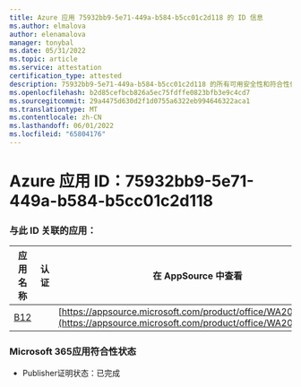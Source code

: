 ```yaml
---
title: Azure 应用 75932bb9-5e71-449a-b584-b5cc01c2d118 的 ID 信息
ms.author: elmalova
author: elenamalova
manager: tonybal
ms.date: 05/31/2022
ms.topic: article
ms.service: attestation
certification_type: attested
description: 75932bb9-5e71-449a-b584-b5cc01c2d118 的所有可用安全性和符合性信息信息。
ms.openlocfilehash: b2d85cefbcb826a5ec75fdffe0823bfb3e9c4cd7
ms.sourcegitcommit: 29a4475d630d2f1d0755a6322eb994646322aca1
ms.translationtype: MT
ms.contentlocale: zh-CN
ms.lasthandoff: 06/01/2022
ms.locfileid: "65804176"
---
```

# <a name="azure-app-id-75932bb9-5e71-449a-b584-b5cc01c2d118"></a>Azure 应用 ID：75932bb9-5e71-449a-b584-b5cc01c2d118


### <a name="apps-associated-with-this-id"></a>与此 ID 关联的应用：
| **应用名称** | **认证** | **在 AppSource 中查看** |
|--------------|---------------|-----------------------|
| [B12](../forward/WA200004073.md) |  | [https://appsource.microsoft.com/product/office/WA200004073](https://appsource.microsoft.com/product/office/WA200004073) |

### <a name="microsoft-365-app-compliance-status"></a>Microsoft 365应用符合性状态
- Publisher证明状态：已完成
